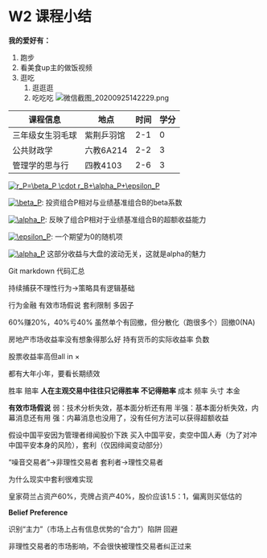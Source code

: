 # W2 课程小结

**我的爱好有：**
1. 跑步
2. 看美食up主的做饭视频
3. 逛吃
   1. 逛逛逛
   2. 吃吃吃
![微信截图_20200925142229.png](C:\Users\Lenovo\Desktop\微信截图_20200925142229.png)

| 课程信息 | 地点 | 时间 | 学分 |
| -------- | ---- | ---- | ---- |
| 三年级女生羽毛球 | 紫荆乒羽馆 | 2-1  | 0    |
| 公共财政学 | 六教6A214 | 2-2 | 3   |
| 管理学的思与行 | 四教4103 | 2-6 | 3   |

<a href="https://www.codecogs.com/eqnedit.php?latex=r_P=\beta_P&space;\cdot&space;r_B&plus;\alpha_P&plus;\epsilon_P" target="_blank"><img src="https://latex.codecogs.com/svg.latex?r_P=\beta_P&space;\cdot&space;r_B&plus;\alpha_P&plus;\epsilon_P" title="r_P=\beta_P \cdot r_B+\alpha_P+\epsilon_P" /></a>

<a href="https://www.codecogs.com/eqnedit.php?latex=\beta_P" target="_blank"><img src="https://latex.codecogs.com/svg.latex?\beta_P" title="\beta_P" /></a>: 投资组合P相对与业绩基准组合B的beta系数

<a href="https://www.codecogs.com/eqnedit.php?latex=\alpha_P" target="_blank"><img src="https://latex.codecogs.com/svg.latex?\alpha_P" title="\alpha_P" /></a>: 反映了组合P相对于业绩基准组合B的超额收益能力

<a href="https://www.codecogs.com/eqnedit.php?latex=\epsilon_P" target="_blank"><img src="https://latex.codecogs.com/svg.latex?\epsilon_P" title="\epsilon_P" /></a>: 一个期望为0的随机项

<a href="https://www.codecogs.com/eqnedit.php?latex=\alpha_P" target="_blank"><img src="https://latex.codecogs.com/svg.latex?\alpha_P" title="\alpha_P" /></a> 这部分收益与大盘的波动无关，这就是alpha的魅力

Git markdown 代码汇总

持续捕获不理性行为→策略具有逻辑基础

行为金融
有效市场假说
套利限制
多因子

60%赚20%，40%亏40%
虽然单个有回撤，但分散化（跑很多个）回撤0(NA)

房地产市场收益率没有想象得那么好
持有货币的实际收益率 负数

股票收益率高但all in ×

都有大年小年，要看长期绩效

胜率
赔率  **人在主观交易中往往只记得胜率 不记得赔率**
成本
频率
头寸
本金

**有效市场假说**
	弱：技术分析失效，基本面分析还有用
	半强：基本面分析失效，内幕消息还有用
	强：内幕消息也没用了，没有任何方法可以获得超额收益

假设中国平安因为管理者绯闻股价下跌
买入中国平安，卖空中国人寿（为了对冲中国平安本身的风险），套利（仅因绯闻变动部分）

“噪音交易者”→非理性交易者
套利者→理性交易者

为什么现实中套利很难实现

皇家荷兰占资产60%，壳牌占资产40%，股价应该1.5：1，偏离则买低估的

**Belief
Preference**

识别“主力”（市场上占有信息优势的“合力”）陷阱 回避

非理性交易者的市场影响，不会很快被理性交易者纠正过来
